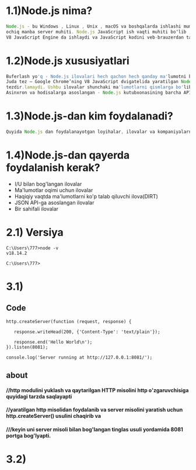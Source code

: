 # 1.1)Node.js nima?
```Node.js
Node.js - bu Windows , Linux , Unix , macOS va boshqalarda ishlashi mumkin bo'lgan o'zaro platforma ,
ochiq manba server muhiti. Node.js JavaScript ish vaqti muhiti boʻlib ,
V8 JavaScript Engine da ishlaydi va JavaScript kodini veb-brauzerdan tashqarida bajaradi .
```

# 1.2)Node.js xususiyatlari
```Node.js
Buferlash yo'q - Node.js ilovalari hech qachon hech qanday ma'lumotni bufer 
Juda tez – Google Chrome’ning V8 JavaScript dvigatelida yaratilgan Node.js kutubxonasi kodni bajarishda juda 
tezdir.lamaydi. Ushbu ilovalar shunchaki ma'lumotlarni qismlarga bo'lib chiqaradi.
Asinxron va hodisalarga asoslangan - Node.js kutubxonasining barcha API'lari asinxron, ya'ni bloklanmaydi. Bu aslida Node.js-ga asoslangan server hech qachon API ma'lumotlarini qaytarishini kutmasligini anglatadi. Server qo‘ng‘iroq qilgandan so‘ng keyingi APIga o‘tadi va Events of Node.js bildirishnoma mexanizmi serverga avvalgi API chaqiruvidan javob olishga yordam beradi.
```

# 1.3)Node.js-dan kim foydalanadi?
```Node.js
Quyida Node.js dan foydalanayotgan loyihalar, ilovalar va kompaniyalarning toʻliq roʻyxatini oʻz ichiga olgan github wiki-dagi havola. Ushbu ro'yxatga eBay, General Electric, GoDaddy, Microsoft, PayPal, Uber, Wikipins, Yahoo! va Yammer kiradi.
```

# 1.4)Node.js-dan qayerda foydalanish kerak?
* I/U bilan bog'langan ilovalar
* Ma'lumotlar oqimi uchun ilovalar
* Haqiqiy vaqtda ma'lumotlarni ko'p talab qiluvchi ilova(DIRT)
* JSON API-ga asoslangan ilovalar
* Bir sahifali ilovalar


# 2.1) Versiya
```
C:\Users\777>node -v
v18.14.2

C:\Users\777>
```


# 3.1)
##  Code
```
http.createServer(function (request, response) {

   response.writeHead(200, {'Content-Type': 'text/plain'});
   
   response.end('Hello World\n');
}).listen(8081);

console.log('Server running at http://127.0.0.1:8081/');

 ```
## about
#### //http modulini yuklash va qaytarilgan HTTP misolini http o'zgaruvchisiga quyidagi tarzda saqlayapti
#### //yaratilgan http misolidan foydalanib va server misolini yaratish uchun http.createServer() usulini chaqirib va
#### ///keyin uni server misoli bilan bog'langan tinglas usuli yordamida 8081 portga bog'lyapti.

# 3.2)

















<!-- ![alt text](https://encrypted-tbn0.gstatic.com/images?q=tbn:ANd9GcQtKOdbHk7qew2XJ3JVHdJZjCUnjGJ6nHGHNMu9i3d4&s) -->